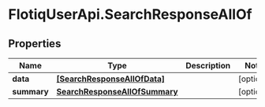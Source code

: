 # FlotiqUserApi.SearchResponseAllOf

## Properties

Name | Type | Description | Notes
------------ | ------------- | ------------- | -------------
**data** | [**[SearchResponseAllOfData]**](SearchResponseAllOfData.md) |  | [optional] 
**summary** | [**SearchResponseAllOfSummary**](SearchResponseAllOfSummary.md) |  | [optional] 


